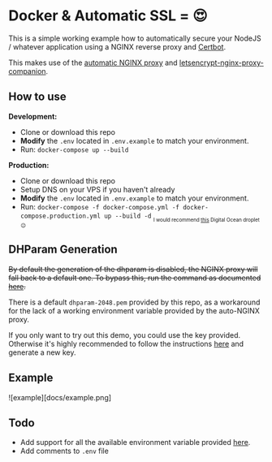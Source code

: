 # Docker & Automatic SSL = 😍
This is a simple working example how to automatically secure your 
NodeJS / whatever application using a NGINX reverse proxy and [Certbot](https://certbot.eff.org/). 

This makes use of the [automatic NGINX proxy](https://github.com/jwilder/nginx-proxy) 
and [letsencrypt-nginx-proxy-companion](https://github.com/JrCs/docker-letsencrypt-nginx-proxy-companion).

## How to use

**Development:**
- Clone or download this repo
- **Modify** the `.env` located in `.env.example` to match your environment.  
- Run: `docker-compose up --build`

**Production:**
- Clone or download this repo
- Setup DNS on your VPS if you haven't already
- **Modify** the `.env` located in `.env.example` to match your environment.  
- Run: `docker-compose -f docker-compose.yml -f docker-compose.production.yml up --build -d` 
<sub><sub>I would recommend [this](https://www.digitalocean.com/docs/marketplace/docker/) Digital Ocean droplet 😉</sub></sub>

## DHParam Generation
~~By default the generation of the dhparam is disabled, the NGINX proxy will fall back to a default one. 
To bypass this, run the command as documented [here](dhparam/README.md).~~

There is a default `dhparam-2048.pem` provided by this repo, as a workaround for the lack of a working environment 
variable provided by the auto-NGINX proxy. 

If you only want to try out this demo, you could use the key provided. Otherwise it's highly recommended to
follow the instructions [here](dhparam/README.md) and generate a new key.

## Example
![example][docs/example.png]


## Todo
- Add support for all the available environment variable provided [here](https://github.com/jwilder/nginx-proxy/wiki/List-of-Supported-Environment-Variables).
- Add comments to `.env` file 


